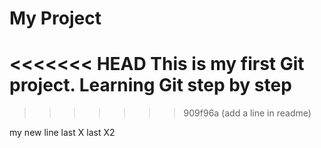 # My Project
<<<<<<< HEAD
This is my first Git project.
Learning Git step by step
=======
>>>>>>> 909f96a (add a line in readme)


my new line
last X
last X2
